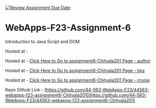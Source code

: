 [![Review Assignment Due Date](https://classroom.github.com/assets/deadline-readme-button-24ddc0f5d75046c5622901739e7c5dd533143b0c8e959d652212380cedb1ea36.svg)](https://classroom.github.com/a/b9NC0g7h)
# WebApps-F23-Assignment-6
Introduction to Java Script and DOM




Hosted at : 


Hosted at - [Click Here to Go to assignment6-Chityala201 Page - author](https://44-563-webapps-f23.github.io/44563-webapps-f23-assignment6-Chityala201/author)

Hosted at - [Click Here to Go to assignment6-Chityala201 Page - tips](https://44-563-webapps-f23.github.io/44563-webapps-f23-assignment6-Chityala201/tips)

Hosted at - [Click Here to Go to assignment6-Chityala201 Page - cruise](https://44-563-webapps-f23.github.io/44563-webapps-f23-assignment6-Chityala201/cruise)

Repo Github Link - [https://github.com/44-563-WebApps-F23/44563-webapps-f23-assignment6-Chityala201](https://github.com/44-563-WebApps-F23/44563-webapps-f23-assignment6-Chityala201)